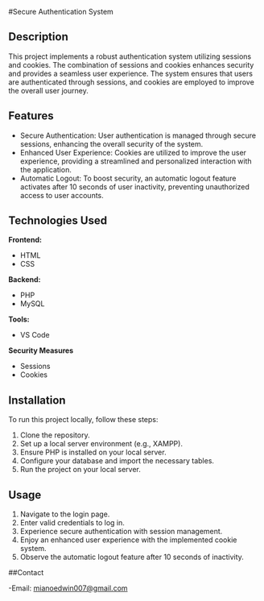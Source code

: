 #Secure Authentication System

## Description

This project implements a robust authentication system utilizing sessions and cookies. The combination of sessions and cookies enhances security and provides a seamless user experience. The system ensures that users are authenticated through sessions, and cookies are employed to improve the overall user journey.

## Features

- Secure Authentication: User authentication is managed through secure sessions, enhancing the overall security of the system.
- Enhanced User Experience: Cookies are utilized to improve the user experience, providing a streamlined and personalized interaction with the application.
- Automatic Logout: To boost security, an automatic logout feature activates after 10 seconds of user inactivity, preventing unauthorized access to user accounts.

## Technologies Used

 **Frontend:**
  - HTML
  - CSS

 **Backend:**
  - PHP
  - MySQL

 **Tools:**
  - VS Code

 **Security Measures**
 - Sessions
 - Cookies
   

## Installation

To run this project locally, follow these steps:
1. Clone the repository.
2. Set up a local server environment (e.g., XAMPP).
3. Ensure PHP is installed on your local server.
4. Configure your database and import the necessary tables.
5. Run the project on your local server.

## Usage

1. Navigate to the login page.
2. Enter valid credentials to log in.
3. Experience secure authentication with session management.
4. Enjoy an enhanced user experience with the implemented cookie system.
5. Observe the automatic logout feature after 10 seconds of inactivity.
   
##Contact

-Email: mianoedwin007@gmail.com
